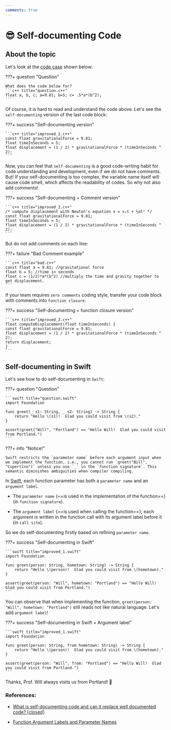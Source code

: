 ```yaml
---
comments: true
---
```


# **😎 Self-documenting Code** 

## **About the topic**

Let's look at the [code case](https://stackoverflow.com/a/209089) shown below:

???+ question "Question"

    What does the code below for?
    ```c++ title="question.c++"
    float a, b, c; a=9.81; b=5; c= .5*a*(b^2);
    ```

Of course, it is hard to read and understand the code above. Let's see the `self-documenting` version of the last code block:

???+ success "Self-documenting version"

    ```c++ title="improved_1.c++"
    const float gravitationalForce = 9.81;
    float timeInSeconds = 5;
    float displacement = (1 / 2) * gravitationalForce * (timeInSeconds ^ 2);
    ```

Now, you can feel that `self-documenting` is a good code-writing habit for code understanding and development, even if we do not have comments. But! If your self-documenting is too complex, the variable name itself will cause code smell, which affects the readability of codes. So why not also add comments!

???+ success "Self-documenting + Comment version"

    ```c++ title="improved_2.c++"
    /* compute displacement with Newton's equation x = vₒt + ½at² */
    const float gravitationalForce = 9.81;
    float timeInSeconds = 5;
    float displacement = (1 / 2) * gravitationalForce * (timeInSeconds ^ 2);
    ```

But do not add comments on each line:

???+ failure "Bad Comment example"

    ```c++ title="bad.c++"
    const float a = 9.81; //gravitational force
    float b = 5; //time in seconds
    float c = (1/2)*a*(b^2) //multiply the time and gravity together to get displacement.
    ```

If your team requires `zero comments` coding style, transfer your code block with comments into `function closure`:

???+ success "Self-documenting + function closure version"

    ```c++ title="improved_3.c++"
    float computeDisplacement(float timeInSeconds) {
    const float gravitationalForce = 9.81;
    float displacement = (1 / 2) * gravitationalForce * (timeInSeconds ^ 2);
    return displacement;
    }
    ```

## **Self-documenting in Swift**

Let's see how to do self-documenting in `Swift`:

???+ question "Question"

    ```swift title="question.swift"
    import Foundation

    func greet(_ s1: String, _ s2: String) -> String {
        return "Hello \(s1)!  Glad you could visit from \(s2)."
    }

    assert(greet("Will", "Portland") == "Hello Will!  Glad you could visit from Portland.")
    ```

???+ info "Notice!"

    Swift restricts the `parameter name` before each argument input when we implement the function, i.e., you cannot run `greet("Bill", "Cupertino")` unless you use `_` in the `function signature`. This semantic diminishes ambiguities when compiler compiling.

In [Swift](https://docs.swift.org/swift-book/LanguageGuide/Functions.html#//apple_ref/doc/uid/TP40014097-CH10-ID158), each function parameter has both a `parameter name` and an `argument label`. 

- The `parameter name` {==is used in the implementation of the function==} (in `function signature`). 

- The `argument label` {==is used when calling the function==}; each argument is written in the function call with its argument label before it (in `call site`). 

So we do self-documenting firstly based on refining `parameter name`.

???+ success "Self-documenting in Swift"

    ```swift title="improved_1.swift"
    import Foundation

    func greet(person: String, hometown: String) -> String {
        return "Hello \(person)!  Glad you could visit from \(hometown)."
    }

    assert(greet(person: "Will", hometown: "Portland") == "Hello Will!  Glad you could visit from Portland.")
    ```

You can observe that when implementing the function, `greet(person: "Will", hometown: "Portland")` still reads not like natural language. Let's add `argument label`!

???+ success "Self-documenting in Swift + Argument label"

    ```swift title="improved_1.swift"
    import Foundation

    func greet(person: String, from hometown: String) -> String {
        return "Hello \(person)!  Glad you could visit from \(hometown)."
    }

    assert(greet(person: "Will", from: "Portland") == "Hello Will!  Glad you could visit from Portland.")
    ```

Thanks, Prof. Will always visits us from Portland! :orangutan:

### **References:**

- [What is self-documenting code and can it replace well documented code? [closed]](https://stackoverflow.com/a/209089)

- [Function Argument Labels and Parameter Names](https://docs.swift.org/swift-book/LanguageGuide/Functions.html#//apple_ref/doc/uid/TP40014097-CH10-ID158)
  